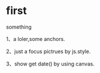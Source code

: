 # first

something

1、a loler,some anchors.

2、just a focus pictrues by js.style.

3、show get date() by using canvas.
